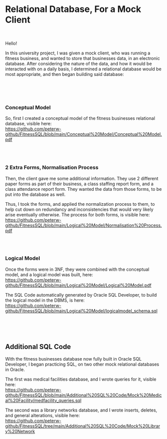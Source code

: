 # Relational Database, For a Mock Client

<br>

Hello!

In this university project, I was given a mock client, who was running a fitness business, and wanted to store that businesses data, in an electronic database. After considering the nature of the data, and how it would be interacted with on a daily basis, I determined a relational database would be most appropriate, and then began building said database:


<br>
<br>
<br>


### Conceptual Model

So, first I created a conceptual model of the fitness businesses relational database, visible here: <br>
https://github.com/peterw-github/FitnessSQL/blob/main/Conceptual%20Model/Conceptual%20Model.pdf


<br>
<br>


### 2 Extra Forms, Normalisation Process

Then, the client gave me some additional information. They use 2 different paper forms as part of their business, a class staffing report form, and a class attendance report form. They wanted the data from those forms, to be put into the database as well.

Thus, I took the forms, and applied the normalization process to them, to help cut down on redundancy and inconsistencies that would very likely arise eventually otherwise. The process for both forms, is visible here: <br>
https://github.com/peterw-github/FitnessSQL/blob/main/Logical%20Model/Normalisation%20Process.pdf


<br>
<br>


### Logical Model

Once the forms were in 3NF, they were combined with the conceptual model, and a logical model was built, here: <br>
https://github.com/peterw-github/FitnessSQL/blob/main/Logical%20Model/Logical%20Model.pdf


The SQL Code automatically generated by Oracle SQL Developer, to build the logical model in the DBMS, is here: <br>
https://github.com/peterw-github/FitnessSQL/blob/main/Logical%20Model/logicalmodel_schema.sql


<br>
<br>
<br>

## Additional SQL Code

With the fitness businesses database now fully built in Oracle SQL Developer, I began practicing SQL, on two other mock relational databases in Oracle. 

The first was medical facilities database, and I wrote queries for it, visible here: <br>
https://github.com/peterw-github/FitnessSQL/blob/main/Additional%20SQL%20Code/Mock%20Medical%20Facility/medfacility_queries.sql

The second was a library networks database, and I wrote inserts, deletes, and general alterations, visible here: <br>
https://github.com/peterw-github/FitnessSQL/tree/main/Additional%20SQL%20Code/Mock%20Library%20Network



